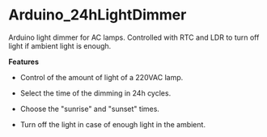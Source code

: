 # Arduino_24hLightDimmer
Arduino light dimmer for AC lamps. Controlled with RTC and LDR to turn off light if ambient light is enough.

**Features**
	
- Control of the amount of light of a 220VAC lamp.

- Select the time of the dimming in 24h cycles.

- Choose the "sunrise" and "sunset" times.

- Turn off the light in case of enough light in the ambient.


